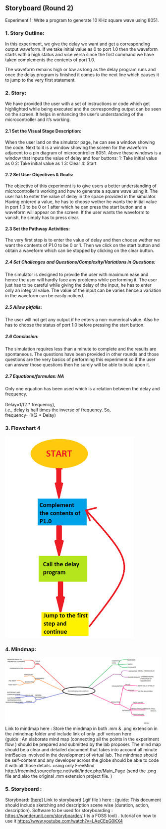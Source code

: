 ## Storyboard (Round 2)

Experiment 1: Write a program to generate 10 KHz square wave using 8051.

### 1. Story Outline:

<p>In this experiment, we give the delay we want and get a corresponding output waveform. If we take initial value as 0 to port 1.0 then the waveform starts with a high status and vice versa since the first command we have taken complements the contents of port 1.0.</p>
<p>The waveform remains high or low as long as the delay program runs and once the delay program is finished it comes to the next line which causes it to jump to the very first statement.</p>


### 2. Story:

We have provided the user with a set of instructions or code which get highlighted while being executed and the corresponding output can be seen on the screen. It helps in enhancing the user’s understanding of the microcontroller and it’s working.

#### 2.1 Set the Visual Stage Description:
When the user land on the simulator page, he can see a window showing the code. Next to it is a window showing the screen for the waveform adjacent to a pin diagram of microcontroller 8051. Above these windows is a window that inputs the value of delay and four buttons:
1: Take initial value as 0
2: Take initial value as 1
3: Clear
4: Start

#### 2.2 Set User Objectives & Goals:
The objective of this experiment is to give users a better understanding of microcontroller’s working and how to generate a square wave using it.
The user has to enter the value of delay in the space provided in the simulator. Having entered a value, he has to choose wether he wants the initial value in port 1.0 to be 0 or 1 after which he can press the start button and a waveform will appear on the screen. If the user wants the waveform to vanish, he simply has to press clear.

#### 2.3 Set the Pathway Activities:

The very first step is to enter the value of delay and then choose wether we want the contents of P1.0 to be 0 or 1. Then we click on the start button and obtain a waveform which can be stopped by clicking on the clear button.

##### 2.4 Set Challenges and Questions/Complexity/Variations in Questions:

The simulator is designed to provide the user with maximum ease and hence the user will hardly face any problems while performing it. The user just has to be careful while giving the delay of the input, he has to enter only an integral value. The value of the input can be varies hence a variation in the waveform can be easily noticed.

##### 2.5 Allow pitfalls:
The user will not get any output if he enters a non-numerical value. Also he has to choose the status of port 1.0 before pressing the start button.

##### 2.6 Conclusion:
The simulation requires less than a minute to complete and the results are spontaneous. The questions have been provided in other rounds and those questions are the very basics of performing this experiment so if the user can answer those questions then he surely will be able to build upon it.

##### 2.7 Equations/formulas: NA
Only one equation has been used which is a relation between the delay and frequency.
<br><br>
Delay=1/(2 * frequency),<br>
i.e., delay is half times the inverse of frequency. So,<br>
frequency= 1/(2 * Delay)


### 3. Flowchart 4

![Flowchart](storyboard/flowchart/flowchart.png?raw=true "Flow Chart")

### 4. Mindmap:
<img src="mindmap/mindmap.png"/>
 Link to mindmap here : Store the mindmap in both .mm & .png extension in the  /mindmap folder and include link of only .pdf verison here
 <br>
 (guide : An elaborate mind map (connecting all the points in the experiment flow ) should be prepared and submitted by the lab proposer. The mind map should be a clear and detailed document that takes into account all minute intri5acies involved in the development of virtual lab. The mindmap should be self-content and any developer across the globe should be able to code it with all those details. using only FreeMind http://freemind.sourceforge.net/wiki/index.php/Main_Page (send the .png file and also the original .mm extension project file. )

### 5. Storyboard :
Storyboard: <a href="Storyboard/carwiper.gif"> [here]</a>
Link to storybaord (.gif file ) here :
(guide: This document should include sketching and description scene wise (duration, action, description). Software to be used for storyboarding : https://wonderunit.com/storyboarder/ (Its a FOSS tool) . tutorial on how to use it https://www.youtube.com/watch?v=LAeCEpG0KX4
